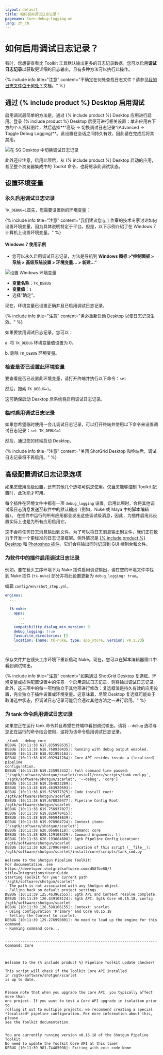 ```yaml
---
layout: default
title: 如何启用调试日志记录？
pagename: turn-debug-logging-on
lang: zh_CN
---
```


# 如何启用调试日志记录？

有时，您想要查看比 Toolkit 工具默认输出更多的日志记录数据。您可以启用**调试日志记录**以获取更详细的日志输出，且有多种方法可以执行此操作。

{% include info title="注意" content="不确定在何处查找日志文件？请参见[我的日志文件位于何处？](./where-are-my-log-files.md)文档。" %}

## 通过 {% include product %} Desktop 启用调试

启用调试最简单的方法是，通过 {% include product %} Desktop 应用进行启用。登录 {% include product %} Desktop 后便可进行相关设置：单击应用右下方的个人资料图片，然后选择**“高级 -> 切换调试日志记录”(Advanced -> Toggle Debug Logging)**。此设置在会话之间持久有效，因此请在完成后将其禁用。

![在 SG Desktop 中切换调试日志记录](images/desktop-enable-debug-logging.png)

此外还应注意，启用此项后，从 {% include product %} Desktop 启动的应用，甚至整个浏览器集成中的 Toolkit 命令，也将继承此调试状态。

## 设置环境变量

### 永久启用调试日志记录

`TK_DEBUG=1`首先，您需要设置新的环境变量：

{% include info title="注意" content="我们建议您与工作室的技术专家讨论如何设置环境变量，因为具体说明特定于平台。但是，以下示例介绍了在 Windows 7 计算机上设置环境变量。" %}

#### Windows 7 使用示例

- 您可以永久启用调试日志记录，方法是导航到 **Windows 图标 >“控制面板 > 系统 > 高级系统设置 > 环境变量… > 新建…”**

![设置 Windows 环境变量](images/windows-setting-environment-variable.png)


- **变量名称**：`TK_DEBUG`
- **变量值**：`1`
- 选择“确定”。

现在，环境变量已设置正确并且已启用调试日志记录。

{% include info title="注意" content="务必重新启动 Desktop 以使日志记录生效。" %}

如果要禁用调试日志记录，您可以：

a. 将 `TK_DEBUG` 环境变量值设置为 0。

b. 删除 `TK_DEBUG` 环境变量。

### 检查是否已设置此环境变量

要查看是否已设置此环境变量，请打开终端并执行以下命令：`set`

然后，搜索 `TK_DEBUG=1`。

这可确保启动 Desktop 后系统将启用调试日志记录。

### 临时启用调试日志记录

如果您希望临时使用一会儿调试日志记录，可以打开终端并使用以下命令来设置调试日志记录：`set TK_DEBUG=1`

然后，通过您的终端启动 Desktop。

{% include info title="注意" content="关闭 ShotGrid Desktop 和终端后，调试日志记录将不再启用。" %}



## 高级配置调试日志记录选项

如果您使用高级设置，还有其他几个选项可供您使用。仅当您能够控制 Toolkit 配置时，此功能才可用。

每个插件在环境文件中都有一项 `debug_logging` 设置。启用此项时，会将其他调试级日志消息发送至软件中的默认输出（例如，Nuke 或 Maya 中的脚本编辑器）。 在插件中运行的所有应用都会发出这些调试级消息，因此，为插件启用此设置实际上也是为所有应用启用它。

这不会将任何日志消息输出到文件。为了可以将日志消息输出到文件，我们正在致力于开发一个更标准的日志记录框架。例外情况是 [{% include product %} Desktop](https://developer.shotgridsoftware.com/zh_CN/d587be80/#getting-started-with-desktop) 和 [Photoshop 插件](https://developer.shotgridsoftware.com/zh_CN/8d461cbe/)，它们会将输出同时记录到 GUI 控制台和文件。

### 为软件中的插件启用调试日志记录

例如，要在镜头工序环境下为 Nuke 插件启用调试输出，请在您的环境文件中找到 Nuke 插件 (`tk-nuke`) 部分并将此设置更新为 `debug_logging: true`。

编辑 `config/env/shot_step.yml`。

```yaml
engines:
  ...
  ...
  tk-nuke:
    apps:
      ...
      ...
    compatibility_dialog_min_version: 9
    debug_logging: true
    favourite_directories: []
    location: {name: tk-nuke, type: app_store, version: v0.2.23}
    ...
   ...
```

保存文件并在镜头工序环境下重新启动 Nuke。现在，您可以在脚本编辑器窗口中看到调试输出。

{% include info title="注意" content="如果通过 ShotGrid Desktop 复选框、环境变量或插件配置设置中的任意一个启用调试日志记录，则将输出调试日志记录。此外，这三项中的每一项均独立于其他项进行修改：复选框值是持久有效的应用设置，完全独立于插件设置或环境变量。这意味着，尽管 Desktop 复选框可能处于取消选中状态，但调试日志记录可能仍会通过其他方法之一进行启用。" %}

### 为 tank 命令启用调试日志记录

如果您正在运行 tank 命令并且希望在终端中看到调试输出，请将 `--debug` 选项与您正在运行的命令结合使用，这将为该命令启用调试日志记录。

    ./tank --debug core
    DEBUG [10:11:38 617.835998535]:
    DEBUG [10:11:38 618.768930435]: Running with debug output enabled.
    DEBUG [10:11:38 618.921995163]:
    DEBUG [10:11:38 619.092941284]: Core API resides inside a (localized) pipeline
    configuration.
    DEBUG [10:11:38 619.235992432]: Full command line passed:
    ['/sgtk/software/shotgun/scarlet/install/core/scripts/tank_cmd.py',
    '/sgtk/software/shotgun/scarlet', '--debug', 'core']
    DEBUG [10:11:38 619.364023209]:
    DEBUG [10:11:38 619.463920593]:
    DEBUG [10:11:38 619.575977325]: Code install root:
    /sgtk/software/shotgun/scarlet
    DEBUG [10:11:38 619.678020477]: Pipeline Config Root:
    /sgtk/software/shotgun/scarlet
    DEBUG [10:11:38 619.756937027]:
    DEBUG [10:11:38 619.826078415]:
    DEBUG [10:11:38 619.905948639]:
    DEBUG [10:11:38 619.978904724]: Context items:
    ['/sgtk/software/shotgun/scarlet']
    DEBUG [10:11:38 620.06688118]: Command: core
    DEBUG [10:11:38 620.129108429]: Command Arguments: []
    DEBUG [10:11:38 620.193004608]: Sgtk Pipeline Config Location:
    /sgtk/software/shotgun/scarlet
    DEBUG [10:11:38 620.270967484]: Location of this script (__file__):
    /sgtk/software/shotgun/scarlet/install/core/scripts/tank_cmd.py

    Welcome to the Shotgun Pipeline Toolkit!
    For documentation, see https://developer.shotgridsoftware.com/d587be80/?title=Integrations+User+Guide
    Starting Toolkit for your current path '/sgtk/software/shotgun/scarlet'
    - The path is not associated with any Shotgun object.
    - Falling back on default project settings.
    DEBUG [10:11:39 125.463962555]: Sgtk API and Context resolve complete.
    DEBUG [10:11:39 126.449108124]: Sgtk API: Sgtk Core v0.15.18, config
    /sgtk/software/shotgun/scarlet
    DEBUG [10:11:39 126.588106155]: Context: scarlet
    - Using configuration 'Primary' and Core v0.15.18
    - Setting the Context to scarlet.
    DEBUG [10:11:39 129.276990891]: No need to load up the engine for this
    command.
    - Running command core...


    ----------------------------------------------------------------------
    Command: Core
    ----------------------------------------------------------------------


    Welcome to the {% include product %} Pipeline Toolkit update checker!

    This script will check if the Toolkit Core API installed
    in /sgtk/software/shotgun/scarlet
    is up to date.


    Please note that when you upgrade the core API, you typically affect more than
    one project. If you want to test a Core API upgrade in isolation prior to
    rolling it out to multiple projects, we recommend creating a special
    *localized* pipeline configuration. For more information about this, please
    see the Toolkit documentation.


    You are currently running version v0.15.18 of the Shotgun Pipeline Toolkit
    No need to update the Toolkit Core API at this time!
    DEBUG [10:11:39 981.74405098]: Exiting with exit code None

